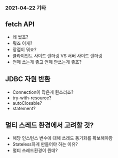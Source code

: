 ### 2021-04-22 기타

## fetch API
- 왜 썼죠?
- 뭐죠 이게?
- 장점이 뭐죠?
- 클라이언트 사이드 렌더링 VS 서버 사이드 렌더링
- 언제 쓰는게 좋고 언제 안쓰는게 좋죠?

## JDBC 자원 반환
- Connection이 많은게 뭔소리죠?
- try-with-resource?
- autoClosable?
- statement?

## 멀티 스레드 환경에서 고려할 것?
- 해당 인스턴스 변수에 대해 쓰레드 동기화를 확보해야함
- Stateless하게 만들어야 하는 이유?
- 멀티 쓰레드환경이 뭔데?